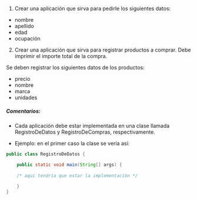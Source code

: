 1. Crear una aplicación que sirva para pedirle los siguientes datos:

* nombre
* apellido
* edad
* ocupación

2. Crear una aplicación que sirva para registrar productos a comprar.
Debe imprimir el importe total de la compra.

Se deben registrar los siguientes datos de los productos:

* precio
* nombre
* marca
* unidades

##### Comentarios:
* Cada aplicación debe estar implementada en una clase llamada RegistroDeDatos y
RegistroDeCompras, respectivamente.

* Ejemplo: en el primer caso la clase se vería así:
```java 
public class RegistroDeDatos {

    public static void main(String[] args) {
    
    /* aquí tendría que estar la implementación */
    
    }
}
```

